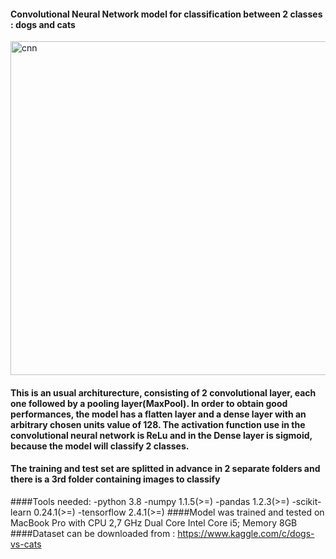 #### Convolutional Neural Network model for classification between 2 classes : dogs and cats 
<img width="534" alt="cnn" src="https://user-images.githubusercontent.com/48187656/112380284-e44a1780-8cf1-11eb-996d-0362c35a06b3.png">

#### This is an usual architurecture, consisting of 2 convolutional layer, each one followed by a pooling layer(MaxPool). In order to obtain good performances, the model has a flatten layer and a dense layer with an arbitrary chosen units value of 128. The activation function use in the convolutional neural network is ReLu and in the Dense layer is sigmoid, because the model will classify 2 classes.
#### The training and test set are splitted in advance in 2 separate folders and there is a 3rd folder containing images to classify
####Tools needed: -python 3.8 -numpy 1.1.5(>=) -pandas 1.2.3(>=) -scikit-learn 0.24.1(>=) -tensorflow 2.4.1(>=)
####Model was trained and tested on MacBook Pro with CPU 2,7 GHz Dual Core Intel Core i5; Memory 8GB
####Dataset can be downloaded from : https://www.kaggle.com/c/dogs-vs-cats
